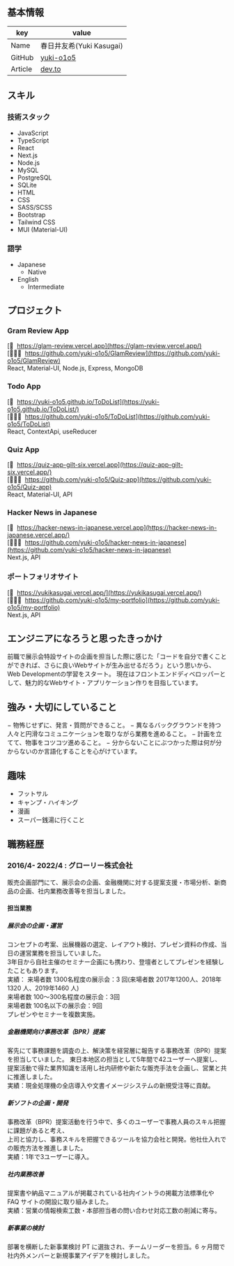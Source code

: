 
## 基本情報

| key     | value                                     |
| ------- | ----------------------------------------- |
| Name    | 春日井友希(Yuki Kasugai)                  |
| GitHub  | [yuki-o1o5](https://github.com/yuki-o1o5) |
| Article | [dev.to](https://dev.to/yukio1o5)         |

## スキル

### 技術スタック
- JavaScript
- TypeScript
- React
- Next.js
- Node.js
- MySQL
- PostgreSQL
- SQLite
- HTML
- CSS
- SASS/SCSS
- Bootstrap
- Tailwind CSS
- MUI (Material-UI)

### 語学

- Japanese
  - Native
- English
  - Intermediate

## プロジェクト
### Gram Review App  
[🔗&nbsp; https://glam-review.vercel.app](https://glam-review.vercel.app/)  
[👩🏻‍💻&nbsp; https://github.com/yuki-o1o5/GlamReview](https://github.com/yuki-o1o5/GlamReview)   
React, Material-UI, Node.js, Express, MongoDB

### Todo App  
[🔗&nbsp; https://yuki-o1o5.github.io/ToDoList](https://yuki-o1o5.github.io/ToDoList/)  
[👩🏻‍💻&nbsp; https://github.com/yuki-o1o5/ToDoList](https://github.com/yuki-o1o5/ToDoList)   
React, ContextApi, useReducer  

### Quiz App
[🔗&nbsp; https://quiz-app-gilt-six.vercel.app](https://quiz-app-gilt-six.vercel.app/)    
[👩🏻‍💻&nbsp; https://github.com/yuki-o1o5/Quiz-app](https://github.com/yuki-o1o5/Quiz-app)  
React, Material-UI, API  

### Hacker News in Japanese  
[🔗&nbsp; https://hacker-news-in-japanese.vercel.app](https://hacker-news-in-japanese.vercel.app/)  
[👩🏻‍💻&nbsp; https://github.com/yuki-o1o5/hacker-news-in-japanese](https://github.com/yuki-o1o5/hacker-news-in-japanese)  
Next.js, API  

### ポートフォリオサイト   
[🔗&nbsp; https://yukikasugai.vercel.app/](https://yukikasugai.vercel.app/)   
[👩🏻‍💻&nbsp; https://github.com/yuki-o1o5/my-portfolio](https://github.com/yuki-o1o5/my-portfolio)   
Next.js, API  

## エンジニアになろうと思ったきっかけ
前職で展示会特設サイトの企画を担当した際に感じた「コードを自分で書くことができれば、さらに良いWebサイトが生み出せるだろう」という思いから、Web Developmentの学習をスタート。
現在はフロントエンドディベロッパーとして、魅力的なWebサイト・アプリケーション作りを目指しています。


## 強み・大切にしていること

 − 物怖じせずに、発言・質問ができること。
 − 異なるバックグラウンドを持つ人々と円滑なコミュニケーションを取りながら業務を進めること。
 − 計画を立てて、物事をコツコツ進めること。
 − 分からないことにぶつかった際は何が分からないのか言語化することを心がけています。


## 趣味

- フットサル
- キャンプ・ハイキング
- 漫画
- スーパー銭湯に行くこと

## 職務経歴

### 2016/4- 2022/4 : グローリー株式会社

販売企画部門にて、展示会の企画、金融機関に対する提案支援・市場分析、新商品の企画、社内業務改善等を担当しました。

#### 担当業務
##### 展示会の企画・運営
コンセプトの考案、出展機器の選定、レイアウト検討、プレゼン資料の作成、当日の運営業務を担当していました。  
3年目から自社主催のセミナー企画にも携わり、登壇者としてプレゼンを経験したこともあります。  
実績：
来場者数 1300名程度の展示会：3 回(来場者数 2017年1200人、2018年1320 人、2019年1460 人)  
来場者数 100～300名程度の展示会：3回  
来場者数 100名以下の展示会：9回  
プレゼンやセミナーを複数実施。  
##### 金融機関向け事務改革（BPR）提案
客先にて事務課題を調査の上、解決策を経営層に報告する事務改革（BPR）提案を担当していました。
東日本地区の担当として5年間で42ユーザーへ提案し、提案活動で得た業界知識を活用し社内研修や新たな販売手法を企画し、営業と共に推進しました。  
実績：現金処理機の全店導入や文書イメージシステムの新規受注等に貢献。
##### 新ソフトの企画・開発
事務改革（BPR）提案活動を行う中で、多くのユーザーで事務人員のスキル把握に課題があると考え、  
上司と協力し、事務スキルを把握できるツールを協力会社と開発。他社仕入れでの販売方法を推進しました。   
実績：1年で3ユーザーに導入。  
##### 社内業務改善
提案書や納品マニュアルが掲載されている社内イントラの掲載方法標準化や FAQ サイトの開設に取り組みました。  
実績：営業の情報検索工数・本部担当者の問い合わせ対応工数の削減に寄与。
##### 新事業の検討
部署を横断した新事業検討 PT に選抜され、チームリーダーを担当。6 ヶ月間で社内外メンバーと新規事業アイデアを検討しました。

